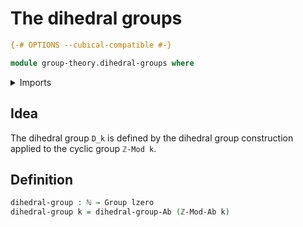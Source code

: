 # The dihedral groups

```agda
{-# OPTIONS --cubical-compatible #-}

module group-theory.dihedral-groups where
```

<details><summary>Imports</summary>

```agda
open import elementary-number-theory.natural-numbers
open import elementary-number-theory.standard-cyclic-groups

open import foundation.universe-levels

open import group-theory.dihedral-group-construction
open import group-theory.groups
```

</details>

## Idea

The dihedral group `D_k` is defined by the dihedral group construction applied
to the cyclic group `ℤ-Mod k`.

## Definition

```agda
dihedral-group : ℕ → Group lzero
dihedral-group k = dihedral-group-Ab (ℤ-Mod-Ab k)
```
